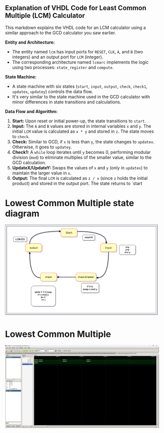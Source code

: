 ## Explanation of VHDL Code for Least Common Multiple (LCM) Calculator

This markdown  explains the VHDL code for an LCM calculator using a similar approach to the GCD calculator you saw earlier.

**Entity and Architecture:**

- The entity named `lcm` has input ports for `RESET`, `CLK`, `A`, and `B` (two integers) and an output port for `LCM` (integer).
- The corresponding architecture named `lcmarc` implements the logic using two processes: `state_register` and `compute`.

**State Machine:**

- A state machine with six states (`start`, `input`, `output`, `check`, `check1`, `updatex`, `updatey`) controls the data flow.
- It's very similar to the state machine used in the GCD calculator with minor differences in state transitions and calculations.

**Data Flow and Algorithm:**

1. **Start:** Upon reset or initial power-up, the state transitions to `start`.
2. **Input:** The `A` and `B` values are stored in internal variables `x` and `y`. The initial `LCM` value is calculated as `x * y` and stored in `z`. The state moves to `check`.
3. **Check:** Similar to GCD, if `x` is less than `y`, the state changes to `updatex`. Otherwise, it goes to `updatey`.
4. **Check1:** A `while` loop iterates until `y` becomes 0, performing modular division (`mod`) to eliminate multiples of the smaller value, similar to the GCD calculation.
5. **UpdateX/UpdateY:** Swaps the values of `x` and `y` (only in `updatex`) to maintain the larger value in `x`.
6. **Output:** The final `LCM` is calculated as `z / x` (since `z` holds the initial product) and stored in the output port. The state returns to `start

# Lowest Common Multiple state diagram
![Alt text](../Images/lcm.drawio.png)
# Lowest Common Multiple
![Alt text](../Images/lcmam.png)